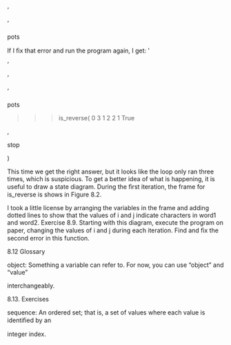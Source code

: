 ’

’

pots

If I ﬁx that error and run the program again, I get: ’

’

’

’

pots

>>> is_reverse( 0 3 1 2 2 1 True

,

stop

)

This time we get the right answer, but it looks like the loop only ran three times, which is suspicious. To get a better idea of what is happening, it is useful to draw a state diagram. During the ﬁrst iteration, the frame for is_reverse is shows in Figure 8.2.

I took a little license by arranging the variables in the frame and adding dotted lines to show that the values of i and j indicate characters in word1 and word2. Exercise 8.9. Starting with this diagram, execute the program on paper, changing the values of i and j during each iteration. Find and ﬁx the second error in this function.

8.12 Glossary

object: Something a variable can refer to. For now, you can use “object” and “value”

interchangeably.

8.13. Exercises

sequence: An ordered set; that is, a set of values where each value is identiﬁed by an

integer index.